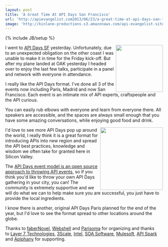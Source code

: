 ```yaml
---
layout: post
title: 'A Great Time At API Days San Francisco'
url: 'http://apievangelist.com2013/06/23/a-great-time-at-api-days-san-francisco/'
image: 'http://kinlane-productions.s3.amazonaws.com/api-evangelist-site/blog/api-days-logo.png'
---
```

{% include JB/setup %}
<p>
     <a href=http://sf.apidays.io/ target=_blank><img src=https://s3.amazonaws.com/kinlane-productions/events/api-days-san-francisco/api-days-san-francisco-logo.png  width=150 align=right /></a>
</p>
<p>
     I went to <a href=http://sf.apidays.io/ target=_blank>API Days SF</a> yesterday. Unfortunately, due to an unexpected obligation on the other coast I was unable to make it in time for the Friday kick-off. But after my plane landed at OAK yesterday I headed over to enjoy the last few talks, participate in a panel and network with everyone in attendance.
</p>
<p>
     I really like the API Days format. I've done all 3 of the events now including Paris, Madrid and now San Francisco. Each event is an intimate mix of API experts, craftspeople and the API curious.
</p>
<p>
     You can easily rub elbows with everyone and learn from everyone there. All speakers are accessible, and the spaces are always small enough that you have some amazing conversations, while enjoying good food and drink.
</p>
<p>
     <a href=http://sf.apidays.io/ target=_blank><img src=https://s3.amazonaws.com/kinlane-productions/events/api-days-san-francisco/api-design-at-api-days-san-francisco.jpg  width=200 align=right /></a>
</p>
<p>
     I'd love to see more API Days pop up around the world, I really think it is a great format for introducing APIs into new region and spread the API best practices, knowledge and wisdom we often take for granted here in Silicon Valley.
</p>
<p>
     The <a href=http://apidays.io/2013/06/09/fork-my-conference-it-aint-a-franchise-its-open-source/>API Days event model is an open source approach to throwing API events</a>, so if you think you'd like to throw your own API Days gathering in your city, you can! The community is extremely supportive and we will do what we can to help make sure you are successful, you just have to provide the local ingredients.
</p>
<p>
     I know there is another, original API Days Paris planned for the end of the year, but I'd love to see the format spread to other locations around the globe.
</p>
<p>
     Thanks to <a href=http://fabernovel.com/en/>faberNovel</a>, <a href=http://webshell.io/>Webshell</a> and <a href=http://www.parisoma.com/>Parisoma</a> for organizing and thanks to <a href=http://www.layer7tech.com/>Layer 7 Technologies</a>, <a href=http://www.3scale.net/>3Scale</a>, <a href=http://cloudsecurity.intel.com/api-management>Intel</a>, <a href=http://www.soa.com/>SOA Software</a>, <a href=http://www.mulesoft.com/>Mulesoft</a>, <a href=http://apispark.com/>API Spark</a> and <a href=http://apiphany.com/>Apiphany</a> for supporting.
</p>
